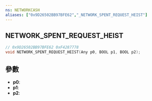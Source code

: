 ```yaml
---
ns: NETWORKCASH
aliases: ["0x9D26502BB97BFE62","_NETWORK_SPENT_REQUEST_HEIST"]
---
```

## NETWORK_SPENT_REQUEST_HEIST

```c
// 0x9D26502BB97BFE62 0xF4287778
void NETWORK_SPENT_REQUEST_HEIST(Any p0, BOOL p1, BOOL p2);
```


## 參數
* **p0**: 
* **p1**: 
* **p2**: 

